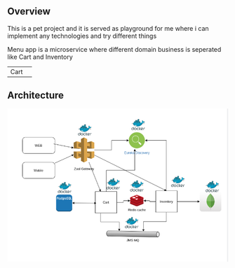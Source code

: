 <h2>Overview</h2>
<p>This is a pet project and it is served as playground for me where i can implement any technologies and try different things</p>

<p>Menu app is a microservice where different domain business is seperated like Cart and Inventory</p>

<table>
  <tr>
    <td>Cart</td>
    <td></td>
  </tr>
<table>


<h2>Architecture</h2>

![alt text](https://github.com/eallanjoseph123/menu-app-microservice/blob/master/docs/app2.png?raw=true)
